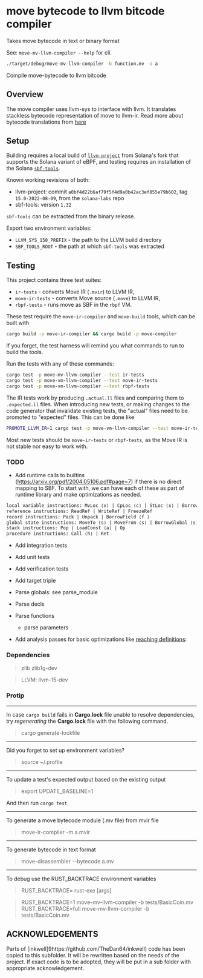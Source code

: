 # move bytecode to llvm bitcode compiler
Takes move bytecode in text or binary format

See: `move-mv-llvm-compiler --help` for cli.

```sh
./target/debug/move-mv-llvm-compiler -b function.mv -o a
```

Compile move-bytecode to llvm bitcode

## Overview

The move compiler uses llvm-sys to interface with llvm. It translates stackless bytecode representation of move to llvm-ir.
Read more about bytecode translations from [here](https://github.com/move-language/move/issues/817)

## Setup

Building requires a local build of [`llvm-project`](https://github.com/solana-labs/llvm-project)
from Solana's fork that supports the Solana variant of eBPF,
and testing requires an installation of the Solana [`sbf-tools`](https://github.com/solana-labs/sbf-tools).

Known working revisions of both:

- llvm-project: commit `a0bf4d22b6af79f5f4d9a0b42ac3ef855e79b602`,
  tag `15.0-2022-08-09`,
  from the `solana-labs` repo
- sbf-tools: version `1.32`

`sbf-tools` can be extracted from the binary release.

Export two environment variables:

- `LLVM_SYS_150_PREFIX` - the path to the LLVM build directory
- `SBF_TOOLS_ROOT` - the path at which `sbf-tools` was extracted

## Testing

This project contains three test suites:

- `ir-tests` - converts Move IR (`.mvir`) to LLVM IR,
- `move-ir-tests` - converts Move source (`.move`) to LLVM IR,
- `rbpf-tests` - runs move as SBF in the `rbpf` VM.

These test require the `move-ir-compiler` and `move-build` tools,
which can be built with

```sh
cargo build -p move-ir-compiler && cargo build -p move-compiler
```

If you forget, the test harness will remind you what commands to run to build the tools.

Run the tests with any of these commands:

```sh
cargo test -p move-mv-llvm-compiler --test ir-tests
cargo test -p move-vm-llvm-compiler --test move-ir-tests
cargo test -p move-vm-llvm-compiler --test rbpf-tests
```

The IR tests work by producing `.actual.ll` files and comparing them to
`.expected.ll` files. When introducing new tests, or making changes to the code
generator that invalidate existing tests, the "actual" files need to be promoted
to "expected" files. This can be done like

```sh
PROMOTE_LLVM_IR=1 cargo test -p move-vm-llvm-compiler --test move-ir-tests
```

Most new tests should be `move-ir-tests` or `rbpf-tests`,
as the Move IR is not stable nor easy to work with.

### TODO

- Add runtime calls to builtins (https://arxiv.org/pdf/2004.05106.pdf#page=7) if there is no direct mapping to SBF. To start with, we can have each of these as part of runtime library and make optimizations as needed.

```txt
local variable instructions: MvLoc ⟨x⟩ | CpLoc ⟨c⟩ | StLoc ⟨x⟩ | BorrowLoc ⟨x⟩
reference instructions: ReadRef | WriteRef | FreezeRef
record instructions: Pack | Unpack | BorrowField ⟨f ⟩
global state instructions: MoveTo ⟨s⟩ | MoveFrom ⟨s⟩ | BorrowGlobal ⟨s⟩ | Exists ⟨s⟩
stack instructions: Pop | LoadConst ⟨a⟩ | Op
procedure instructions: Call ⟨h⟩ | Ret
```

- Add integration tests
- Add unit tests
- Add verification tests
- Add target triple
- Parse globals: see parse_module
- Parse decls
- Parse functions
  - parse parameters

- Add analysis passes for basic optimizations like [reaching definitions](https://github.com/move-language/move/blob/main/language/move-prover/bytecode/src/reaching_def_analysis.rs):

### Dependencies

> zlib zlib1g-dev

> LLVM: llvm-15-dev

### Protip

----
In case `cargo build` fails in **Cargo.lock** file unable to resolve dependencies, try *regenerating* the **Cargo.lock** file with the following command.

> cargo generate-lockfile

----
Did you forget to set up environment variables?

> source ~/.profile

----
To update a test's expected output based on the existing output

> export UPDATE_BASELINE=1

And then run `cargo test`

----
To generate a move bytecode module (.mv file) from mvir file

> move-ir-compiler -m a.mvir

----
To generate bytecode in text format
> move-disassembler --bytecode a.mv

----
To debug use the RUST_BACKTRACE environment variables
> RUST_BACKTRACE=<value> rust-exe [args]

> RUST_BACKTRACE=1 move-mv-llvm-compiler -b tests/BasicCoin.mv
> RUST_BACKTRACE=full move-mv-llvm-compiler -b tests/BasicCoin.mv

## ACKNOWLEDGEMENTS

Parts of [inkwell]9https://github.com/TheDan64/inkwell) code has been copied to this subfolder.
It will be rewritten based on the needs of the project. If exact code is to be adopted, they will be
put in a sub folder with appropriate acknowledgement.
